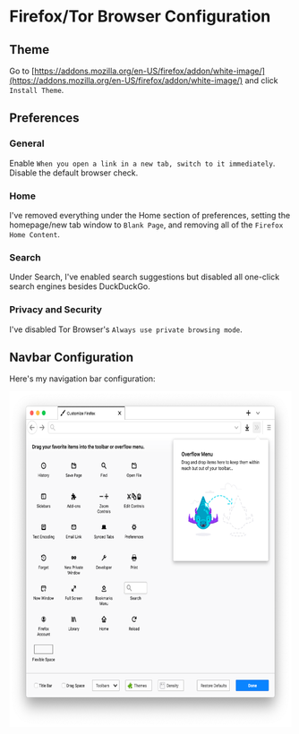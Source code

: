 # Firefox/Tor Browser Configuration

## Theme

Go to [https://addons.mozilla.org/en-US/firefox/addon/white-image/](https://addons.mozilla.org/en-US/firefox/addon/white-image/) and click `Install Theme`.

## Preferences

### General

Enable `When you open a link in a new tab, switch to it immediately`. Disable the default browser check.

### Home

I've removed everything under the Home section of preferences, setting the homepage/new tab window to `Blank Page`, and removing all of the `Firefox Home Content`.

### Search

Under Search, I've enabled search suggestions but disabled all one-click search engines besides DuckDuckGo.

### Privacy and Security

I've disabled Tor Browser's `Always use private browsing mode`.

## Navbar Configuration

Here's my navigation bar configuration:

<img alt="The Firefox navigation bar configuration menu with only the back and forward buttons, search bar, and downloads button.." src="images/navbar.png" height="600"/>
